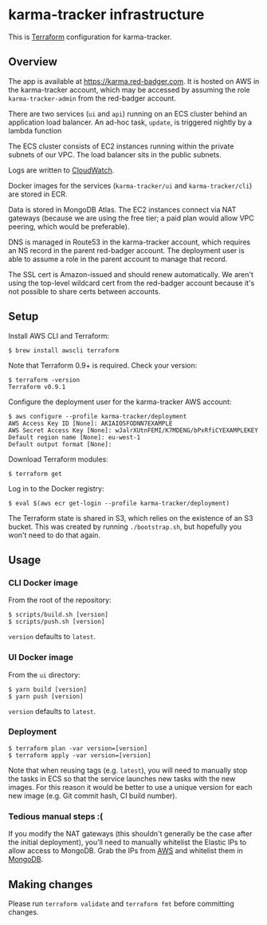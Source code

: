 # karma-tracker infrastructure

This is [Terraform](https://www.terraform.io/) configuration for karma-tracker.

## Overview

The app is available at https://karma.red-badger.com. It is hosted on AWS in the karma-tracker account, which may be accessed by assuming the role `karma-tracker-admin` from the red-badger account.

There are two services (`ui` and `api`) running on an ECS cluster behind an application load balancer.
An ad-hoc task, `update`, is triggered nightly by a lambda function

The ECS cluster consists of EC2 instances running within the private subnets of our VPC.
The load balancer sits in the public subnets.

Logs are written to [CloudWatch](https://eu-west-1.console.aws.amazon.com/cloudwatch/home?region=eu-west-1#logs:).

Docker images for the services (`karma-tracker/ui` and `karma-tracker/cli`) are stored in ECR.

Data is stored in MongoDB Atlas.
The EC2 instances connect via NAT gateways (because we are using the free tier; a paid plan would allow VPC peering, which would be preferable).

DNS is managed in Route53 in the karma-tracker account, which requires an NS record in the parent red-badger account.
The deployment user is able to assume a role in the parent account to manage that record.

The SSL cert is Amazon-issued and should renew automatically.
We aren't using the top-level wildcard cert from the red-badger account because it's not possible to share certs between accounts.

## Setup

Install AWS CLI and Terraform:
```console
$ brew install awscli terraform
```

Note that Terraform 0.9+ is required.
Check your version:
```console
$ terraform -version
Terraform v0.9.1
```

Configure the deployment user for the karma-tracker AWS account:
```console
$ aws configure --profile karma-tracker/deployment
AWS Access Key ID [None]: AKIAIOSFODNN7EXAMPLE
AWS Secret Access Key [None]: wJalrXUtnFEMI/K7MDENG/bPxRfiCYEXAMPLEKEY
Default region name [None]: eu-west-1
Default output format [None]:
```

Download Terraform modules:
```console
$ terraform get
```

Log in to the Docker registry:
```console
$ eval $(aws ecr get-login --profile karma-tracker/deployment)
```

The Terraform state is shared in S3, which relies on the existence of an S3 bucket.
This was created by running `./bootstrap.sh`, but hopefully you won't need to do that again.

## Usage

### CLI Docker image

From the root of the repository:
```console
$ scripts/build.sh [version]
$ scripts/push.sh [version]
```

`version` defaults to `latest`.

### UI Docker image

From the `ui` directory:
```console
$ yarn build [version]
$ yarn push [version]
```

`version` defaults to `latest`.

### Deployment

```console
$ terraform plan -var version=[version]
$ terraform apply -var version=[version]
```

Note that when reusing tags (e.g. `latest`), you will need to manually stop the tasks in ECS so that the service launches new tasks with the new images.
For this reason it would be better to use a unique version for each new image (e.g. Git commit hash, CI build number).

### Tedious manual steps :(

If you modify the NAT gateways (this shouldn't generally be the case after the initial deployment), you'll need to manually whitelist the Elastic IPs to allow access to MongoDB.
Grab the IPs from [AWS](https://eu-west-1.console.aws.amazon.com/vpc/home?region=eu-west-1#NatGateways) and whitelist them in [MongoDB](https://cloud.mongodb.com/v2/58c6bb3297019977decd1824#clusters/security/whitelist).

## Making changes

Please run `terraform validate` and `terraform fmt` before committing changes.
